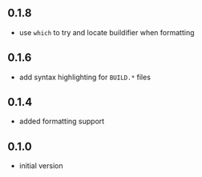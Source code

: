 ## 0.1.8
- use `which` to try and locate buildifier when formatting

## 0.1.6
- add syntax highlighting for `BUILD.*` files

## 0.1.4
- added formatting support

## 0.1.0
- initial version
